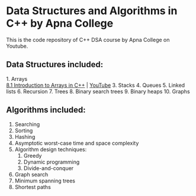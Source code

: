 # Data Structures and Algorithms in C++ by Apna College #

This is the code repository of C++ DSA course by Apna College on Youtube.

## Data Structures included: ##

<p>
1. Arrays <br>
<a href="./8_1_introduction_to_arrays.cpp" target="_blank">8.1 Introduction to Arrays in C++</a> | <a href="https://www.youtube.com/watch?v=PyTK_g1l8V8&list=PLfqMhTWNBTe0b2nM6JHVCnAkhQRGiZMSJ&index=18" target="_blank">YouTube</a>
3. Stacks
4. Queues
5. Linked lists
6. Recursion
7. Trees
8. Binary search trees
9. Binary heaps
10. Graphs
</p>


## Algorithms included: ##
1. Searching
2. Sorting
3. Hashing
4. Asymptotic worst-case time and space complexity
5. Algorithm design techniques:
    1. Greedy
    2. Dynamic programming
    3. Divide-and-conquer
6. Graph search
7. Minimum spanning trees
8. Shortest paths
